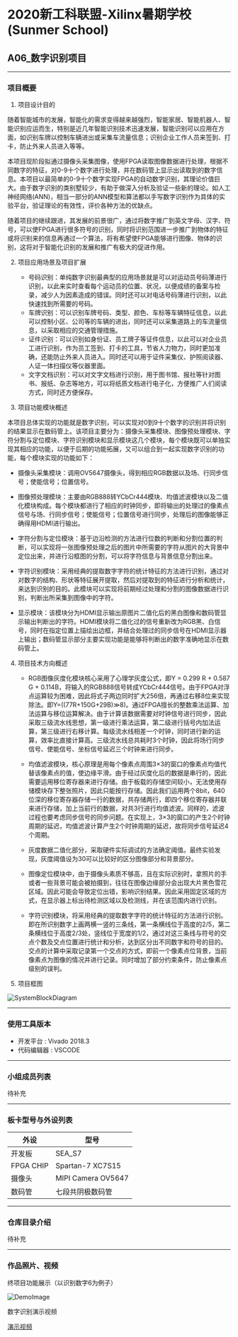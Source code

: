 # 2020新工科联盟-Xilinx暑期学校(Sunmer School)
## A06_数字识别项目
---
### 项目概要 
1. 项目设计目的  
   
随着智能城市的发展，智能化的需求变得越来越强烈，智能家居、智能机器人、智能识别应运而生，特别是近几年智能识别技术迅速发展，智能识别可以应用在方面，如识别车牌以控制车辆进出或采集车流量信息；识别企业工作人员来签到、打卡，防止外来人员进入等等。


本项目现阶段拟通过摄像头采集图像，使用FPGA读取图像数据进行处理，根据不同数字的特征，对0-9十个数字进行处理，并在数码管上显示出读取到的数字信息。本项目以最简单的0-9十个数字实现FPGA的自动数字识别，其理论价值巨大。由于数字识别的类别墅较少，有助于做深入分析及验证一些新的理论。如人工神经网络(ANN)，相当一部分的ANN模型和算法都以手写数字识别作为具体的实验平台，验证理论的有效性，评价各种方法的优缺点。


随着项目的继续跟进，其发展的前景很广，通过将数字推广到英文字母、汉字、符号，可以使FPGA进行很多符号的识别，同时将识别范围进一步推广到物体的特征或将识别来的信息再通过一个算法，将有希望使FPGA能够进行图像、物体的识别，这将对于智能化识别的发展和推广有极大的促进作用。 

2. 项目应用场景及项目扩展

    - 号码识别：单纯数字识别最典型的应用场景就是可以对运动员号码薄进行识别，以此来实时查看每个运动员的位置、状况，以便成绩的备案与检录，减少人为因素造成的错误。同时还可以对电话号码薄进行识别，以此快速找到所需要的号码。
    - 车牌识别：可以识别车牌号码、类型、颜色、车标等车辆特征信息，以此可以控制小区、公司等的车辆的进出，同时还可以采集道路上的车流量信息，以采取相应的交通管理措施。
    - 证件识别：可以识别如身份证、员工牌子等证件信息，以此可以对企业员工进行识别，作为员工签到、打卡的工具，节省人力物力，同时更加准确，还能防止外来人员进入。同时还可以用于证件采集仪、护照阅读器、人证一体扫描仪等仪器里面。
    - 文字文档识别：可以对文字文档进行识别，用于图书馆、报社等针对图书、报纸、杂志等地方，可以将纸质文档进行电子化，方便推广人们阅读方式，同时还方便保存。

3. 项目功能模块概述

本项目总体实现的功能就是数字识别，可以实现对0到9十个数字的识别并将识别的结果显示在数码管上。该项目主要分为：摄像头采集模块、图像预处理模块、字符分割与定位模块、字符识别模块和显示模块这几个模块，每个模块既可以单独实现其相应的功能，以便于后期的功能拓展，又可以组合到一起实现数字识别的功能，每个模块实现的功能如下：

- 摄像头采集模块：调用OV5647摄像头，得到相应RGB数据以及场、行同步信号；使能信号；位置信号。

- 图像预处理模块：主要由RGB888转YCbCr444模块、均值滤波模块以及二值化模块构成。每个模块都进行了相应的时钟同步，即将输出的处理过的像素点信号与场、行同步信号；使能信号；位置信号进行同步，处理后的图像能够正确得用HDMI进行输出。

- 字符分割与定位模块：基于边沿检测的方法进行位数的判断和分割位置的判断，可以实现将一张图像预处理之后的图片中所需要的字符从图片的大背景中定位出来，并进行沿框图的分割，可以将字符信息与背景信息分割出来。
- 字符识别模块：采用经典的提取数字字符的统计特征的方法进行识别，通过对对数字的结构、形状等特征展开提取，然后对提取到的特征进行分析和统计，来达到识别的目的。此模块可以实现将前期经过处理和分割的图像数据进行识别，判断出所采集到图像中的字符。
- 显示模块：该模块分为HDMI显示输出原图片二值化后的黑白图像和数码管显示输出判断出的字符。HDMI模块将二值化过的信号重新改为RGB黑、白信号，同时在指定位置上描绘出边框，并结合处理过的同步信号在HDMI显示器上输出；数码管显示部分主要实现功能是能够将判断出的数字准确地显示在数码管上。

4. 项目技术方向概述
    - RGB图像灰度化模块核心采用了心理学灰度公式，即Y = 0.299 R + 0.587 G + 0.114B，将输入的RGB888信号转成YCbCr444信号。由于FPGA对浮点运算较为困难，因此将式子两边同时扩大256倍，再通过右移8位来实现除法。即Y=((77R+150G+29B)≫8)。通过FPGA擅长的整数乘法运算、加法运算与移位运算解决。由于计算该数据需要对时钟信号进行同步，因此采取三级流水线思想，第一级进行乘法运算，第二级进行括号内加法运算，第三级进行右移计算。每级流水线相差一个时钟，同时进行新的运算，效率比直接计算高。三级流水线总共耗时3个时钟，因此将场行同步信号、使能信号、坐标信号延迟三个时钟来进行同步。
	- 均值滤波模块，核心原理是用每个像素点周围3×3的窗口的像素点均值代替该像素点的值，使边缘平滑。由于经过灰度化后的数据是串行的，因此需要运用移位寄存器来进行存储。由于板载的存储空间较小，无法使用存储模块存下整张照片，因此只能按行存储。因此我们运用两个8bit，640位深的移位寄存器存储一行的数据，共存储两行，即四个移位寄存器并联来进行存储，加上当前行的数据，对共3行进行均值滤波。同样的，滤波过程也要考虑同步信号的同步问题。在实现上，3×3的窗口的产生2个时钟周期的延迟，均值滤波计算产生2个时钟周期的延迟，故将同步信号延迟4个周期。
	
    - 灰度数据二值化部分，采取硬件实际调试的方法确定阈值。最终实验发现，灰度阈值设为30可以比较好的区分图像部分和背景部分。
  
	- 图像定位模块中，由于摄像头素质不够高，且在实际识别时，拿照片的手或者一些背景可能会被拍摄到，往往在图像边缘部分会出现大片黑色雪花区域。因此可能会导致定位出错，影响识别结果。因此采用固定区域的方式，在显示器上标出待检测区域以及检测线，并在该范围内进行识别。
    - 字符识别模块，将采用经典的提取数字字符的统计特征的方法进行识别。即在所识别数字上画两横一竖的三条线，第一条横线位于高度的2/5，第二条横线位于高度2/3处，竖线位于宽度的1/2，通过对这三条线与符号的交点个数及交点位置进行统计和分析，达到区分出不同数字和符号的目的。交点的计算中采取记录第一个交点的方式，即前一个像素点位背景，当前像素点为图像的情况并进行记录。同时增加了部分约束条件，防止像素点级别的误判。

5. 项目框图

![SystemBlockDiagram](./images/systemBlockDiagram.png) 

---
### 使用工具版本
- 开发平台 : Vivado 2018.3
- 代码编辑器 : VSCODE

---
### 小组成员列表
待补充  

---

### 板卡型号与外设列表
| 外设      | 型号               |
| --------- | ------------------ |
| 开发板    | SEA_S7             |
| FPGA CHIP | Spartan-7 XC7S15   |
| 摄像头    | MIPI Camera OV5647 |
| 数码管    | 七段共阴极数码管   |
---
### 仓库目录介绍
待补充

---

### 作品照片、视频
终项目功能展示（以识别数字6为例子）

![DemoImage](./images/DemoImage.jpg) 

数字识别演示视频

[演示视频](./images/DemoVideo.mp4)
